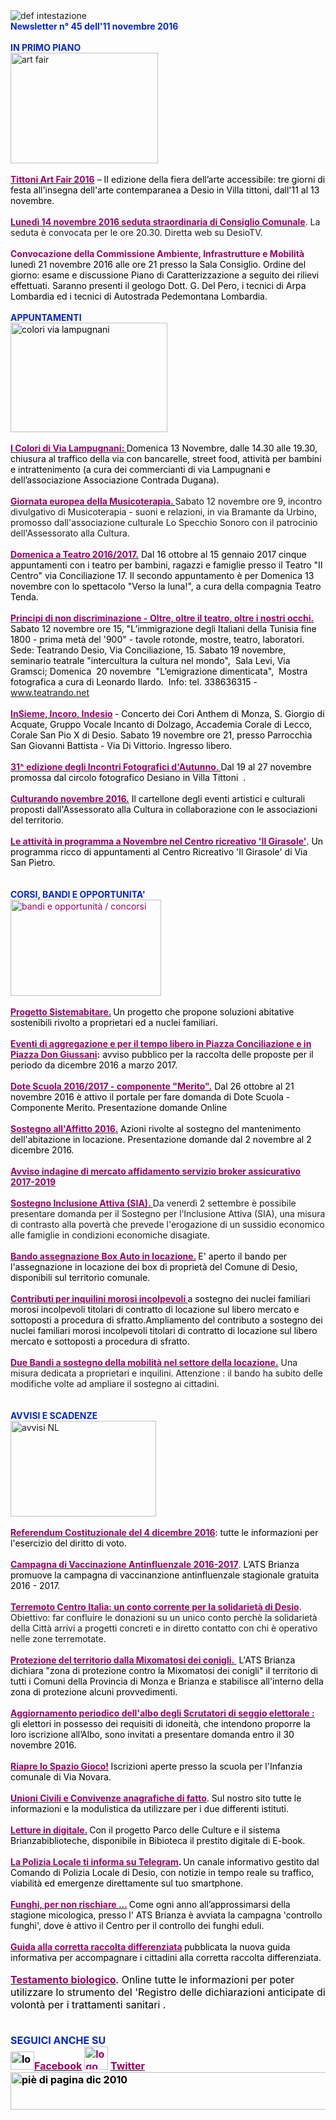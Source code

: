 <DIV>
<DIV>
<DIV><IMG border=0 alt="def intestazione" src="http://www.comune.desio.mb.it/servizi/gestionedocumentale/visualizzadocumento.aspx?id=6276"></DIV>
<DIV><STRONG><FONT color=#0426c6>Newsletter n° 45 dell'11 novembre 2016</FONT></STRONG></DIV>
<DIV><STRONG><FONT color=#0426c6></FONT></STRONG></DIV>
<DIV><FONT color=#0426c6><STRONG></STRONG></FONT>&nbsp;</DIV>
<DIV><FONT color=#0426c6><STRONG>IN PRIMO PIANO </STRONG></FONT></DIV>
<DIV><IMG alt="art fair " src="http://www.comune.desio.mb.it/servizi/gestionedocumentale/visualizzadocumento.aspx?ID=21687" width=236 height=177></DIV>
<DIV>&nbsp;</DIV>
<DIV><FONT color=#990066><A title="" href="https://www.comune.desio.mb.it/servizi/notizie/notizie_fase02.aspx?ID=41407" target=_self><FONT color=#990066><STRONG>Tittoni Art Fair 2016</STRONG></FONT></A><FONT color=#990066> </FONT><FONT color=#000000>– II edizione della fiera dell’arte accessibile: tre giorni di festa all'insegna dell'arte contemparanea a Desio in Villa tittoni, dall'11 al 13 novembre. </FONT></FONT></DIV>
<DIV><FONT color=#990066></FONT>&nbsp;</DIV>
<DIV><FONT color=#990066><A title="" href="http://www.comune.desio.mb.it/servizi/notizie/notizie_fase02.aspx?ID=41471#" target=_self><FONT color=#990066><STRONG>Lunedì 14 novembre 2016 seduta straordinaria di Consiglio Comunale</STRONG></FONT></A></FONT>. La seduta è convocata per le ore 20.30. Diretta web su DesioTV.</DIV>
<DIV><STRONG><FONT color=#0426c6></FONT></STRONG>&nbsp;</DIV>
<DIV><FONT color=#000000><STRONG><FONT color=#990066>Convocazione della Commissione Ambiente, Infrastrutture e Mobilità</FONT></STRONG>&nbsp; lunedì 21 novembre 2016 alle ore 21 presso la Sala Consiglio. Ordine del giorno: esame e discussione Piano di Caratterizzazione a seguito dei rilievi effettuati. Saranno presenti il geologo Dott. G. Del Pero, i tecnici di Arpa Lombardia ed i tecnici di Autostrada Pedemontana Lombardia.</FONT></DIV>
<DIV>
<DIV>
<DIV><FONT color=#000000></FONT></DIV></DIV></DIV>
<DIV><FONT color=#0426c6><FONT color=#0426c6><FONT color=#0426c6><STRONG></STRONG></FONT></FONT></FONT>&nbsp;</DIV>
<DIV><FONT color=#0426c6><FONT color=#0426c6><FONT color=#0426c6><STRONG>APPUNTAMENTI</STRONG></FONT></FONT></FONT></DIV>
<DIV><FONT color=#0426c6><FONT color=#000000><IMG style="WIDTH: 251px; HEIGHT: 175px" alt="colori via lampugnani" src="http://www.comune.desio.mb.it/servizi/gestionedocumentale/visualizzadocumento.aspx?ID=21688" width=256 height=166></FONT></FONT></DIV>
<DIV><FONT color=#0426c6><FONT color=#000000></FONT></FONT>&nbsp;</DIV>
<DIV><FONT color=#0426c6><FONT color=#000000><A title="" href="https://www.facebook.com/events/532331890290919/" target=_self><STRONG><FONT color=#990066>I Colori di Via Lampugnani: </FONT></STRONG></A>Domenica 13 Novembre, </FONT></FONT><FONT color=#0426c6><FONT color=#000000>dalle 14.30 alle 19.30, chiusura al traffico della via con bancarelle, street food, attività per bambini e intrattenimento (a cura dei commercianti di via Lampugnani e dell’associazione Associazione Contrada Dugana).</FONT></FONT></DIV>
<DIV>
<DIV>&nbsp;</DIV>
<DIV>
<DIV></DIV>
<DIV><A title="" href="http://www.comune.desio.mb.it/servizi/notizie/notizie_fase02.aspx?ID=41489" target=_self><STRONG><FONT color=#990066>Giornata europea della Musicoterapia. </FONT></STRONG></A>Sabato 12 novembre ore 9, incontro divulgativo di Musicoterapia - suoni e relazioni, in via Bramante da Urbino, promosso dall'associazione culturale Lo Specchio Sonoro con il patrocinio dell'Assessorato alla Cultura.</DIV></DIV>
<DIV>&nbsp;</DIV>
<DIV><FONT color=#990066><A title="" href="http://www.comune.desio.mb.it/servizi/notizie/notizie_fase02.aspx?ID=40944" target=_self><FONT color=#990066><STRONG>Domenica a Teatro 2016/2017.</STRONG></FONT></A> <FONT color=#000000>Dal 16 ottobre al 15 gennaio 2017 cinque appuntamenti con i teatro per bambini, ragazzi e famiglie presso il Teatro "Il Centro" via Conciliazione 17. Il secondo appuntamento è per Domenica 13 novembre con lo spettacolo "Verso la luna!", a cura della compagnia Teatro Tenda.</FONT></FONT></DIV>
<DIV><FONT color=#0066cc><FONT color=#990066><FONT color=#990066></FONT></FONT></FONT>&nbsp;</DIV>
<DIV><FONT color=#990066><FONT color=#000000><STRONG><FONT color=#990066><A title="" href="http://www.teatrando.net/oltre.html" target=_self><FONT color=#990066><FONT color=#000000><STRONG><FONT color=#990066>Principi di non discriminazione - Oltre, oltre il teatro, oltre i nostri occhi.</FONT></STRONG></FONT></FONT></A></FONT></STRONG> Sabato 12 novembre ore 15, "L’immigrazione degli Italiani della Tunisia fine 1800 - prima metà del '900" - tavole rotonde, mostre, teatro, laboratori. Sede: Teatrando Desio, Via Conciliazione, 15. Sabato 19 novembre, seminario teatrale "intercultura la cultura nel mondo",&nbsp;&nbsp;Sala Levi, Via Gramsci;&nbsp;Domenica &nbsp;20 novembre&nbsp;&nbsp;"L’emigrazione dimenticata", &nbsp;Mostra fotografica a cura di Leonardo Ilardo.&nbsp; </FONT><FONT color=#000000>Info:</FONT>&nbsp;<FONT color=#000000>tel. 338636315 -</FONT> <A href="http://www.teatrando.net">www.teatrando.net</A></FONT></DIV>
<DIV><FONT color=#990066></FONT>&nbsp;</DIV>
<DIV><FONT color=#000000><FONT color=#990066><A title="" href="http://www.lestagionidellamusica.it/2016/10/24/" target=_self><FONT color=#000000><FONT color=#990066><STRONG>InSieme, Incoro, Indesio</STRONG></FONT></FONT></A><STRONG> </STRONG></FONT><FONT color=#000000>- Concerto dei Cori </FONT>Anthem di Monza, S. Giorgio di Acquate, Gruppo Vocale Incanto di Dolzago, Accademia Corale di Lecco, Corale San Pio X di Desio. Sabato&nbsp;19&nbsp;novembre ore 21, presso&nbsp;Parrocchia San Giovanni Battista - Via Di Vittorio.&nbsp;Ingresso libero.<BR></FONT></DIV>
<DIV><FONT color=#000000></FONT>&nbsp;</DIV>
<DIV><FONT color=#000000><FONT color=#990066><STRONG><A title="" href="http://www.comune.desio.mb.it/servizi/notizie/notizie_fase02.aspx?ID=41318" target=_self><FONT color=#000000><FONT color=#990066><STRONG>31^ edizione degli Incontri Fotografici d'Autunno. </STRONG></FONT></FONT></A></STRONG><FONT color=#000000>Dal 19 al 27 novembre</FONT><STRONG>&nbsp;</STRONG></FONT> promossa dal circolo fotografico Desiano in Villa Tittoni&nbsp;&nbsp;.</FONT></DIV>
<DIV><FONT color=#990066>&nbsp;</DIV></DIV>
<DIV>
<DIV>
<DIV></FONT><FONT color=#0426c6><FONT color=#000000><FONT color=#990066><A title="" href="http://www.comune.desio.mb.it/servizi/notizie/notizie_fase02.aspx?ID=41368" target=_self><FONT color=#990066><STRONG>Culturando novembre 2016.</STRONG></FONT></A></FONT> Il cartellone degli eventi artistici e culturali proposti dall'Assessorato alla Cultura in collaborazione con le associazioni del territorio.</DIV></DIV>
<DIV>
<DIV>
<DIV>
<DIV>
<DIV>
<DIV>&nbsp;</DIV>
<DIV><A title="" href="http://www.comune.desio.mb.it/servizi/notizie/notizie_fase02.aspx?ID=41174" target=_self><FONT color=#990066><STRONG>Le attività in programma a Novembre nel Centro ricreativo 'Il Girasole'</STRONG></FONT></A>. Un programma ricco di appuntamenti al Centro Ricreativo 'Il Girasole' di Via San Pietro.</DIV></DIV></DIV></DIV></DIV>
<DIV>&nbsp;</DIV>
<DIV>&nbsp;</DIV>
<DIV></FONT></FONT><FONT color=#0426c6><STRONG>CORSI, BANDI E OPPORTUNITA'</STRONG></FONT> </DIV>
<DIV><FONT color=#990066><IMG style="WIDTH: 241px; HEIGHT: 154px" border=0 alt="bandi e opportunità / concorsi" src="http://www.comune.desio.mb.it/servizi/gestionedocumentale/visualizzadocumento.aspx?id=18790" width=299 height=168></FONT></DIV>
<DIV><FONT color=#990066></FONT>&nbsp;</DIV>
<DIV><FONT color=#990066><STRONG><A title="" href="http://www.comune.desio.mb.it/servizi/notizie/notizie_fase02.aspx?ID=41431" target=_self><FONT color=#990066><STRONG>Progetto Sistemabitare.</STRONG></FONT></A> </STRONG></FONT><FONT color=#000000>Un progetto che propone soluzioni abitative sostenibili rivolto a proprietari ed a nuclei familiari.<BR></FONT></DIV>
<DIV><FONT color=#990066></FONT>&nbsp;</DIV>
<DIV><FONT color=#990066><FONT color=#990066><A title="" href="https://www.facebook.com/Comune.di.Desio/photos/a.128827830535049.33972.103441483073684/1199056543512167/?type=3&amp;theater" target=_self><FONT color=#990066><STRONG>Eventi di aggregazione e per il tempo libero in Piazza Conciliazione e in Piazza Don Giussani</STRONG></FONT></A><FONT color=#990066><STRONG>:</STRONG></FONT><FONT color=#000000> avviso pubblico per la raccolta delle proposte per il periodo da dicembre 2016 a marzo 2017.</FONT></FONT></FONT></DIV>
<DIV><FONT color=#990066><FONT color=#990066></FONT></FONT>&nbsp;</DIV>
<DIV><FONT color=#990066><FONT color=#990066><A title="" href="http://www.comune.desio.mb.it/servizi/notizie/notizie_fase02.aspx?ID=41324" target=_self><FONT color=#990066><FONT color=#990066><STRONG>Dote Scuola 2016/2017 - componente "Merito".</STRONG></FONT></FONT></A></FONT> </FONT><FONT color=#000000>Dal 26 ottobre al 21 novembre 2016 è attivo il portale per fare domanda di Dote Scuola - Componente Merito. Presentazione domande Online</FONT></DIV>
<DIV><FONT color=#990066></FONT>&nbsp;</DIV>
<DIV><FONT color=#990066><STRONG><FONT color=#990066><A title="" href="http://www.comune.desio.mb.it/servizi/notizie/notizie_fase02.aspx?ID=41237" target=_self><FONT color=#990066><STRONG><FONT color=#990066>Sostegno all'Affitto 2016.</FONT></STRONG></FONT></A></FONT></STRONG> </FONT><FONT color=#000000>Azioni rivolte al sostegno del mantenimento dell'abitazione in locazione. Presentazione domande dal 2 novembre al 2 dicembre 2016.</FONT></DIV>
<DIV><FONT color=#990066></FONT>&nbsp;</DIV>
<DIV><FONT color=#990066><FONT color=#990066>
<DIV><STRONG><FONT color=#990066><A title="" href="http://www.comune.desio.mb.it/servizi/notizie/notizie_fase02.aspx?ID=41110" target=_self><STRONG><FONT color=#990066>Avviso indagine di mercato affidamento servizio broker assicurativo 2017-2019</FONT></STRONG></A>&nbsp;</FONT></STRONG></DIV>
<DIV></FONT></FONT>&nbsp;</DIV></DIV></DIV>
<DIV>
<DIV><A title="" href="http://www.comune.desio.mb.it/upload/desio/newsletter/Sostegno%20Inclusione%20Attiva%20(SIA).%20Da%20venerdì%202%20settembre%20è%20possibile%20presentare%20domanda%20per%20il%20Sostegno%20per%20l’Inclusione%20Attiva%20(SIA),%20una%20misura%20di%20contrasto%20alla%20povertà%20che%20prevede%20l'erogazione%20di%20un%20sussidio%20economico%20alle%20famiglie%20in%20condizioni%20economiche%20disagiate." target=_self><FONT color=#000000><STRONG><FONT color=#990066>Sostegno Inclusione Attiva (SIA). </FONT></STRONG></FONT></A>Da venerdì 2 settembre è possibile presentare domanda per il Sostegno per l’Inclusione Attiva (SIA), una misura di contrasto alla povertà che prevede l'erogazione di un sussidio economico alle famiglie in condizioni economiche disagiate.</DIV>
<DIV></DIV>
<DIV><FONT color=#000000>
<DIV><FONT color=#000000></FONT></DIV>
<DIV>&nbsp;</DIV>
<DIV><A title="" href="https://www.comune.desio.mb.it/servizi/notizie/notizie_fase02.aspx?ID=35369" target=_self><FONT color=#990066><STRONG>Bando assegnazione Box Auto in locazione.</STRONG></FONT></A><STRONG> </STRONG>E' aperto il bando per l'assegnazione in locazione dei box di proprietà del Comune di Desio, disponibili sul territorio comunale.</FONT></DIV></DIV>
<DIV>
<DIV>
<DIV>
<DIV><FONT color=#990066></FONT>&nbsp;</DIV>
<DIV><FONT color=#990066><A title="" href="http://www.comune.desio.mb.it/servizi/notizie/notizie_fase02.aspx?ID=27375" target=_self><FONT color=#990066><STRONG>Contributi per inquilini morosi incolpevoli </STRONG></FONT></A></FONT><FONT color=#000000>a sostegno dei nuclei familiari morosi incolpevoli titolari di contratto di locazione sul libero mercato e sottoposti a procedura di sfratto.</FONT><FONT color=#000000>Ampliamento del contributo a sostegno dei nuclei familiari morosi incolpevoli titolari di contratto di locazione sul libero mercato e sottoposti a procedura di sfratto. </FONT></DIV></DIV>
<DIV>
<DIV>
<DIV><FONT color=#990066><STRONG></STRONG></FONT></DIV>
<DIV>
<DIV>
<DIV>&nbsp;</DIV>
<DIV><A title="" href="http://www.comune.desio.mb.it/servizi/notizie/notizie_fase02.aspx?ID=36774" target=_self><FONT color=#990066><STRONG>Due Bandi a sostegno della mobilità nel settore della locazione.</STRONG></FONT></A> Una misura dedicata a proprietari e inquilini. Attenzione : il bando ha subito delle modifiche volte ad ampliare il sostegno ai cittadini.</DIV>
<DIV>
<DIV></DIV>
<DIV><FONT color=#0426c6><STRONG></STRONG></FONT>&nbsp;</DIV>
<DIV><FONT color=#0426c6><STRONG></STRONG></FONT>&nbsp;</DIV>
<DIV><FONT color=#0426c6><STRONG>AVVISI E SCADENZE</STRONG></FONT> </DIV></DIV></DIV>
<DIV></DIV>
<DIV><IMG style="WIDTH: 233px; HEIGHT: 153px" border=0 alt="avvisi NL" src="http://www.comune.desio.mb.it/servizi/gestionedocumentale/visualizzadocumento.aspx?id=18789" width=232 height=175></DIV>
<DIV>&nbsp;</DIV>
<DIV>
<DIV><FONT color=#0426c6>
<DIV>
<DIV><STRONG><FONT color=#0426c6></FONT></STRONG></DIV>
<DIV>
<DIV><A title="" href="http://www.comune.desio.mb.it/servizi/notizie/notizie_fase02.aspx?ID=40982" target=_self><FONT color=#990066><STRONG>Referendum Costituzionale del 4 dicembre 2016</STRONG></FONT></A><FONT color=#000000>: tutte le informazioni per l'esercizio del diritto di voto. </FONT></DIV>
<DIV>&nbsp;</DIV>
<DIV><A title="" href="http://www.comune.desio.mb.it/servizi/notizie/notizie_fase02.aspx?ID=41127" target=_self><STRONG><FONT color=#990066>Campagna di Vaccinazione Antinfluenzale 2016-2017</FONT></STRONG></A>. <FONT color=#000000>L’ATS Brianza promuove la campagna di vaccinanzione antinfluenzale stagionale gratuita 2016 - 2017.</FONT></DIV></DIV></DIV>
<DIV></FONT>&nbsp;</DIV></DIV></DIV></DIV>
<DIV><STRONG><FONT color=#990066><A title="" href="http://www.comune.desio.mb.it/servizi/notizie/notizie_fase02.aspx?ID=41168" target=_self><STRONG><FONT color=#990066>Terremoto Centro Italia: un conto corrente per la solidarietà di Desio</FONT></STRONG></A></FONT></STRONG>. Obiettivo: far confluire le donazioni su un unico conto perchè la solidarietà della Città arrivi a progetti concreti e in diretto contatto con chi è operativo nelle zone terremotate.</DIV><FONT color=#990066><FONT color=#000000>
<DIV>&nbsp;</DIV>
<DIV><A title="" href="http://www.comune.desio.mb.it/servizi/notizie/notizie_fase02.aspx?ID=41024" target=_self><FONT color=#990066><STRONG>Protezione del territorio dalla Mixomatosi dei conigli.&nbsp;</STRONG></FONT></A>&nbsp;L'ATS Brianza dichiara "zona di protezione contro la Mixomatosi dei conigli" il territorio di tutti i Comuni della Provincia di Monza e Brianza e stabilisce all'interno della zona di protezione alcuni provvedimenti.&nbsp;</DIV>
<DIV></FONT></FONT><FONT color=#990066><FONT color=#990066><FONT color=#000000></FONT>&nbsp;</DIV>
<DIV>
<DIV>
<DIV><FONT color=#000000><FONT color=#990066><STRONG><A title="" href="http://www.comune.desio.mb.it/servizi/notizie/notizie_fase02.aspx?ID=41142" target=_self><FONT color=#000000><FONT color=#990066><STRONG>Aggiornamento periodico dell'albo degli Scrutatori di seggio elettorale :</STRONG></FONT></FONT></A> </STRONG></FONT></FONT><FONT color=#000000>gli elettori in possesso dei requisiti di idoneità, che intendono proporre la loro iscrizione all’Albo, sono invitati a presentare domanda entro il 30 novembre&nbsp;2016.</FONT></DIV>
<DIV><FONT color=#000000></FONT>&nbsp;</DIV><FONT color=#000000></FONT></DIV><FONT color=#000000></FONT></DIV><FONT color=#000000></FONT></FONT></FONT></DIV><FONT color=#990066><FONT color=#990066><FONT color=#000000></FONT></FONT></FONT></DIV><FONT color=#990066><FONT color=#990066><FONT color=#000000></FONT></FONT></FONT></DIV>
<DIV><FONT color=#990066><FONT color=#990066><FONT color=#000000>
<DIV>
<DIV><A title="" href="http://www.comune.desio.mb.it/servizi/notizie/notizie_fase02.aspx?ID=40923" target=_self><FONT color=#990066><STRONG>Riapre lo Spazio Gioco!</STRONG></FONT></A><STRONG> </STRONG><FONT color=#000000>Iscrizioni aperte presso la scuola per l'Infanzia comunale di Via Novara.</FONT></DIV></DIV></FONT>
<DIV>&nbsp;</DIV>
<DIV><FONT color=#000000><STRONG><FONT color=#990066><A title="" href="http://www.comune.desio.mb.it/servizi/notizie/notizie_fase02.aspx?ID=40869" target=_self><FONT color=#000000><STRONG><FONT color=#990066>Unioni Civili e Convivenze anagrafiche di fatto</FONT></STRONG></FONT></A></FONT></STRONG>. Sul nostro sito tutte le informazioni e la modulistica da utilizzare per i due differenti istituti.</FONT></DIV>
<DIV><FONT color=#000000></FONT></DIV>
<DIV>&nbsp;</DIV>
<DIV><A title="" href="http://www.comune.desio.mb.it/servizi/notizie/notizie_fase02.aspx?ID=40126" target=_self><FONT color=#000000><FONT color=#990066><STRONG>Letture in digitale.</STRONG></FONT></FONT></A><STRONG> </STRONG><FONT color=#000000>Con il progetto Parco delle Culture e il sistema Brianzabiblioteche, disponibile in Bibioteca il prestito digitale di E-book. </FONT></DIV>
<DIV></DIV>
<DIV>&nbsp;</DIV>
<DIV><A title="" href="http://www.comune.desio.mb.it/servizi/notizie/notizie_fase02.aspx?ID=38999" target=_self><FONT color=#990066><STRONG>La Polizia Locale ti informa su Telegram</STRONG></FONT></A><FONT color=#000000><STRONG>. </STRONG>Un canale informativo gestito dal Comando di Polizia Locale di Desio, con notizie in tempo reale su traffico, viabilità ed emergenze direttamente sul tuo smartphone.</FONT></FONT></DIV></FONT><FONT color=#990066>
<DIV><FONT color=#990066><FONT color=#000000></FONT></FONT>&nbsp;</DIV>
<DIV><FONT color=#990066><FONT color=#000000><A title="" href="http://www.comune.desio.mb.it/servizi/notizie/notizie_fase02.aspx?ID=40458" target=_self><FONT color=#990066><STRONG>Funghi, per non rischiare ...</STRONG></FONT></A><FONT color=#990066><STRONG> </STRONG></FONT>Come ogni anno all’approssimarsi della stagione micologica, presso l' ATS Brianza è avviata la campagna 'controllo funghi', dove è attivo il Centro per il controllo dei funghi eduli. </FONT></FONT></DIV></FONT>
<DIV>
<DIV><FONT color=#990066></FONT></DIV>
<DIV><FONT color=#990066></FONT>&nbsp;</DIV>
<DIV><FONT color=#990066><A title="" href="http://www.comune.desio.mb.it/upload/desio/gestionedocumentale/10Raccoltarifiuti_DESIO_784_20976.pdf" target=_self><FONT color=#990066><STRONG>Guida alla corretta raccolta differenziata</STRONG></FONT></A><FONT color=#000000><FONT color=#990066><STRONG> </STRONG></FONT>pubblicata la nuova guida informativa per accompagnare i cittadini alla corretta raccolta differenziata.</FONT></FONT></DIV></DIV>
<DIV><FONT color=#0426c6><FONT color=#0426c6><FONT size=+0><FONT color=#000000><FONT color=#990066><FONT color=#000000><FONT color=#990066><FONT color=#000000><FONT color=#000000></FONT></FONT></FONT></FONT></FONT></FONT></FONT></FONT></FONT></DIV>
<DIV><FONT color=#0426c6><FONT color=#0426c6><FONT size=+0><FONT color=#000000><FONT color=#990066><FONT color=#000000><FONT color=#990066><FONT color=#000000><FONT color=#000000></FONT></FONT></FONT></FONT></FONT></FONT></FONT></FONT></FONT>&nbsp;</DIV>
<DIV><FONT color=#0426c6><FONT color=#0426c6><FONT size=+0><FONT color=#000000><FONT color=#990066><FONT color=#000000><FONT color=#990066><FONT color=#000000><FONT color=#000000><A title="" href="http://www.comune.desio.mb.it/servizi/notizie/notizie_fase02.aspx?ID=29398" target=_self><FONT color=#000000><FONT color=#990066><STRONG>Testamento biologico</STRONG></FONT></FONT></A>. Online tutte le informazioni per poter utilizzare lo strumento del 'Registro delle dichiarazioni anticipate di volontà per i trattamenti sanitari</FONT></FONT></FONT> .</FONT></FONT></FONT></FONT></FONT></FONT></DIV>
<DIV>&nbsp;</DIV>
<DIV><FONT color=#0426c6><FONT color=#0426c6><FONT size=+0><FONT color=#000000><FONT color=#990066><FONT color=#000000></DIV>
<DIV>
<DIV>
<DIV>
<DIV>
<DIV>
<DIV>
<DIV>
<DIV>
<DIV><FONT color=#0426c6><STRONG></STRONG></FONT></DIV>
<DIV>&nbsp;</DIV>
<DIV>
<DIV><FONT color=#0426c6><STRONG>SEGUICI ANCHE SU</STRONG></FONT></DIV>
<DIV><STRONG></STRONG></DIV>
<DIV><STRONG><IMG style="WIDTH: 38px; HEIGHT: 29px" alt="logo facebook" src="https://www.comune.desio.mb.it/servizi/gestionedocumentale/visualizzadocumento.aspx?ID=18791" width=95 height=56></STRONG><A title="" href="https://it-it.facebook.com/pages/Comune-Di-Desio/103441483073684" target=_self><FONT color=#990066><STRONG>Facebook</STRONG></FONT></A><FONT color=#990066><STRONG> <IMG style="WIDTH: 38px; HEIGHT: 37px" alt="logo twitter" src="https://www.comune.desio.mb.it/servizi/gestionedocumentale/visualizzadocumento.aspx?ID=18792" width=38 height=44> </STRONG></FONT><A title="" href="https://mobile.twitter.com/comunedidesio" target=_self><FONT color=#990066><STRONG>Twitter</STRONG></FONT></A><STRONG> </STRONG><FONT color=#990066><STRONG></STRONG></FONT></DIV>
<DIV></DIV></DIV>
<DIV><STRONG><IMG style="WIDTH: 622px; HEIGHT: 60px" border=0 alt="piè di pagina dic 2010" src="http://www.comune.desio.mb.it/servizi/gestionedocumentale/visualizzadocumento.aspx?id=6565" width=993 height=74></STRONG></DIV></DIV></DIV></DIV></FONT></FONT></FONT></FONT></FONT></FONT><STRONG></STRONG></DIV></DIV></DIV></DIV></DIV></DIV></DIV></DIV></DIV></DIV></DIV>

